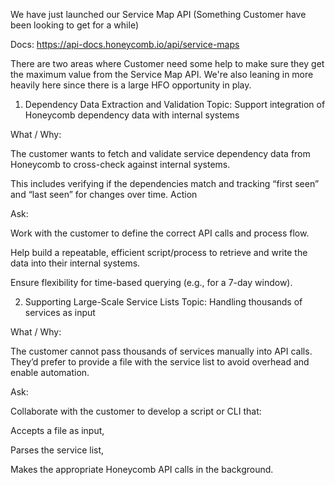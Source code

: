 We have just launched our Service Map API (Something Customer have been looking to get for a while)

Docs: https://api-docs.honeycomb.io/api/service-maps

There are two areas where Customer need some help to make sure they get the maximum value from the Service Map API. We're also leaning in more heavily here since there is a large HFO opportunity in play.

1. Dependency Data Extraction and Validation
Topic: Support integration of Honeycomb dependency data with internal systems

What / Why:

The customer wants to fetch and validate service dependency data from Honeycomb to cross-check against internal systems.

This includes verifying if the dependencies match and tracking “first seen” and “last seen” for changes over time.
Action

Ask:

Work with the customer to define the correct API calls and process flow.

Help build a repeatable, efficient script/process to retrieve and write the data into their internal systems.

Ensure flexibility for time-based querying (e.g., for a 7-day window).

2. Supporting Large-Scale Service Lists
Topic: Handling thousands of services as input

What / Why:

The customer cannot pass thousands of services manually into API calls. They’d prefer to provide a file with the service list to avoid overhead and enable automation.

Ask:

Collaborate with the customer to develop a script or CLI that:

Accepts a file as input,

Parses the service list,

Makes the appropriate Honeycomb API calls in the background.

